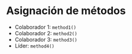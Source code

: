 # Asignación de métodos

- Colaborador 1: `method1()`
- Colaborador 2: `method2()`
- Colaborador 3: `method3()`
- Líder: `method4()`
